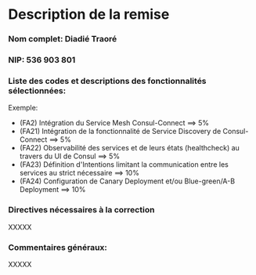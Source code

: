 # Description de la remise

### Nom complet: Diadié Traoré
### NIP: 536 903 801
### Liste des codes et descriptions des fonctionnalités sélectionnées:
Exemple:
- (FA2) Intégration du Service Mesh Consul-Connect ==> 5%
- (FA21) Intégration de la fonctionnalité de Service Discovery de Consul-Connect ==> 5%
- (FA22) Observabilité des services et de leurs états (healthcheck) au travers du UI de Consul ==> 5%
- (FA23) Définition d'Intentions limitant la communication entre les services au strict nécessaire ==> 10%
- (FA24) Configuration de Canary Deployment et/ou Blue-green/A-B Deployment ==> 10%

### Directives nécessaires à la correction
XXXXX

### Commentaires généraux:
XXXXX